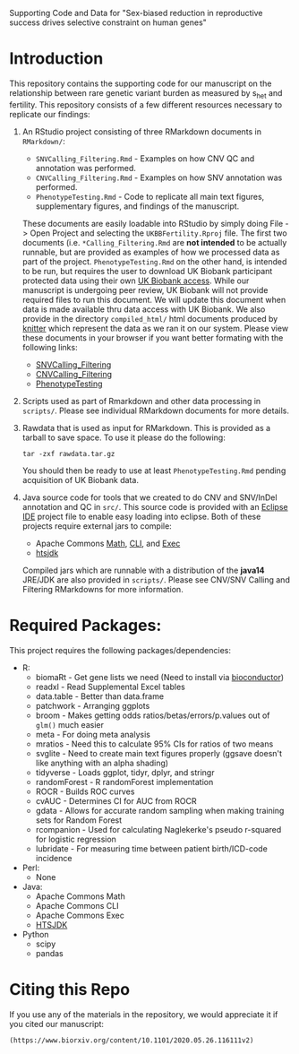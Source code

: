 Supporting Code and Data for "Sex-biased reduction in reproductive success drives selective constraint on human genes"

# Introduction

This repository contains the supporting code for our manuscript on the relationship between rare genetic variant burden as measured by s<sub>het</sub> and fertility. This repository consists of a few different resources necessary to replicate our findings:

1. An RStudio project consisting of three RMarkdown documents in `RMarkdown/`:
    + `SNVCalling_Filtering.Rmd` - Examples on how CNV QC and annotation was performed.
    + `CNVCalling_Filtering.Rmd` - Examples on how SNV annotation was performed.
    + `PhenotypeTesting.Rmd` - Code to replicate all main text figures, supplementary figures, and findings of the manuscript.
    
    These documents are easily loadable into RStudio by simply doing File -> Open Project and selecting the `UKBBFertility.Rproj` file. The first two documents (i.e. `*Calling_Filtering.Rmd` are **not intended** to be actually runnable, but are provided as examples of how we processed data as part of the project. `PhenotypeTesting.Rmd` on the other hand, is intended to be run, but requires the user to download UK Biobank participant protected data using their own [UK Biobank access](https://www.ukbiobank.ac.uk/register-apply/). While our manuscript is undergoing peer review, UK Biobank will not provide required files to run this document. We will update this document when data is made available thru data access with UK Biobank. We also provide in the directory `compiled_html/` html documents produced by [knitter](https://www.rforge.net/doc/packages/knitr/knit.html) which represent the data as we ran it on our system. Please view these documents in your browser if you want better formating with the following links:
    + [SNVCalling_Filtering](https://htmlpreview.github.io/?https://github.com/eugenegardner/UKBBFertility/blob/master/compiled_html/SNVCalling_Filtering.html)
    + [CNVCalling_Filtering](https://htmlpreview.github.io/?https://github.com/eugenegardner/UKBBFertility/blob/master/compiled_html/CNVCalling_Filtering.html)
    + [PhenotypeTesting](https://htmlpreview.github.io/?https://github.com/eugenegardner/UKBBFertility/blob/master/compiled_html/PhenotypeTesting.html)

2. Scripts used as part of Rmarkdown and other data processing in `scripts/`. Please see individual RMarkdown documents for more details.

3. Rawdata that is used as input for RMarkdown. This is provided as a tarball to save space. To use it please do the following:

    ```
    tar -zxf rawdata.tar.gz
    ```

    You should then be ready to use at least `PhenotypeTesting.Rmd` pending acquisition of UK Biobank data.

4. Java source code for tools that we created to do CNV and SNV/InDel annotation and QC in `src/`. This source code is provided with an [Eclipse IDE](https://www.eclipse.org/) project file to enable easy loading into eclipse. Both of these projects require external jars to compile:
    + Apache Commons [Math](http://commons.apache.org/proper/commons-math/), [CLI](http://commons.apache.org/proper/commons-cli/), and [Exec](http://commons.apache.org/proper/commons-exec/)
    + [htsjdk](https://github.com/samtools/htsjdk)

    Compiled jars which are runnable with a distribution of the **java14** JRE/JDK are also provided in `scripts/`. Please see CNV/SNV Calling and Filtering RMarkdowns for more information.

# Required Packages:

This project requires the following packages/dependencies:

* R:
    + biomaRt - Get gene lists we need (Need to install via [bioconductor](https://www.bioconductor.org/))
    + readxl - Read Supplemental Excel tables
    + data.table - Better than data.frame
    + patchwork - Arranging ggplots
    + broom - Makes getting odds ratios/betas/errors/p.values out of `glm()` much easier
    + meta - For doing meta analysis
    + mratios - Need this to calculate 95% CIs for ratios of two means
    + svglite - Need to create main text figures properly (ggsave doesn't like anything with an alpha shading)
    + tidyverse - Loads ggplot, tidyr, dplyr, and stringr
    + randomForest - R randomForest implementation
    + ROCR - Builds ROC curves
    + cvAUC - Determines CI for AUC from ROCR
    + gdata - Allows for accurate random sampling when making training sets for Random Forest
    + rcompanion - Used for calculating Naglekerke's pseudo r-squared for logistic regression
    + lubridate - For measuring time between patient birth/ICD-code incidence
* Perl:
    + None
* Java:
    + Apache Commons Math
    + Apache Commons CLI
    + Apache Commons Exec
    + [HTSJDK](https://github.com/samtools/htsjdk)
* Python
    + scipy
    + pandas

# Citing this Repo

If you use any of the materials in the repository, we would appreciate it if you cited our manuscript:

    (https://www.biorxiv.org/content/10.1101/2020.05.26.116111v2)
